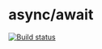 # async/await
[![Build status](https://ci.appveyor.com/api/projects/status/2us0ja5moagpvb24?svg=true)](https://ci.appveyor.com/project/it-Lilya/async-await)